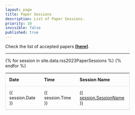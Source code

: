 ```yaml
---
layout: page
title: Paper Sessions
description: List of Paper Sessions.
priority: 10
invisible: false
published: true
---
```

  
<style>
* {
  box-sizing: border-box;
}

#myInput {
  background-position: 10px 10px;
  background-repeat: no-repeat;
  width: 100%;
  font-size: 100%;
  padding: 12px 20px 12px 40px;
  border: 1px solid #ddd;
  margin-bottom: 12px;
}

#myTable {
  border-collapse: collapse;
  width: 100%;
  border: 1px solid #ddd;
  font-size: 100%;
}

#myTable th, #myTable td {
  text-align: left;
  padding: 12px;
}

#myTable tr {
  border-bottom: 1px solid #ddd;
}

#myTable tr.header, #myTable tr:hover {
  background-color: #f1f1f1;
}

#search{
  border-radius: 5px;
  margin-bottom: 10px;
  width: 50%;
  min-width: 200px;
  max-width: 400px;
  height: 2em;
  border: 1px solid gray;
}
</style>

Check the list of accepted papers <a href="{{ site.baseurl }}/program/papers/"><strong>[here]</strong></a>.

<hr>

<table id="myTable">
  <tr class="toprowHeader">
    <th >Date</th>
    <th >Time</th>
    <th >Session Name</th>
  </tr>
 {% for session in site.data.rss2023PaperSessions %}
 <tr session="{{ session.SessionName }}">
    <td>{{ session.Date }}</td>
    <td>{{ session.Time }}</td>
    <td>
      <a href="{{ site.baseurl }}/program/papersession?session={{ session.SessionLink }}">
      {{ session.SessionName }}
      </a>
    </td>
  </tr>
{% endfor %}
</table>

